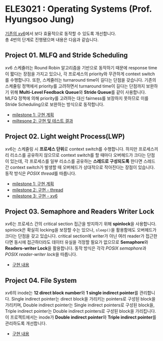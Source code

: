 # ELE3021 : Operating Systems (Prof. Hyungsoo Jung)
[기존의 xv6](https://github.com/mit-pdos/xv6-public)에서 보다 효율적으로 동작할 수 있도록 개선합니다.<br>
총 4번의 단계로 진행됐으며 내용은 다음과 같습니다.<br>

## Project 01. MLFQ and Stride Scheduling
xv6 스케쥴러는 Round Robin 알고리즘을 기반으로 동작하기 때문에 response time이 짧다는 장점을 가지고 있으나, 각 프로세스의 priority와 무관하게 context switch를 수행합니다. 
또한, 스케쥴러는 turnaround time이 길다는 단점을 갖습니다. 기존의 스케쥴링 정책에서 priority를 고려하면서 turnaround time이 길다는 단점까지 보완하기 위해 
**Multi-Level Feedback Queue**와 **Stride Queue**를 같이 사용합니다. MLFQ 정책에 의해 priority를 고려하는 대신 fairness를 보장하지 
못하므로 이를 Stride Scheduling으로 보완하는 방식으로 동작합니다.
- [milestone 1: 구현 계획](https://github.com/yooniversal/ELE3021/wiki/Project-01.-MLFQ-and-Stride-Scheduling-(milestone1))
- [miltesone 2: 구현 및 테스트 결과](https://github.com/yooniversal/ELE3021/wiki/Project-01.-MLFQ-and-Stride-Scheduling-(milestone2))

## Project 02. Light weight Process(LWP)
xv6는 스케쥴링 시 **프로세스 단위**로 context switch를 수행합니다. 하지만 프로세스끼리 리소스를 공유하지 않으므로 context switch를 할 때마다 
오버헤드가 크다는 단점이 있는데, 각 프로세스를 일부 리소스를 공유하는 **스레드로 구성되도록** 한다면 스레드 간 context switch가 발생할 때 오버헤드가 
상대적으로 작아진다는 장점이 있습니다. 동작 방식은 *POSIX thread*를 따릅니다.
- [milestone 1: 구현 계획](https://github.com/yooniversal/ELE3021/wiki/Project-02.-Light-weight-Process-(milestone1))
- [milestone 2: 구현 - thread](https://github.com/yooniversal/ELE3021/wiki/Project-02.-Light-weight-Process-(milestone2))
- [milestone 3: 구현 - xv6](https://github.com/yooniversal/ELE3021/wiki/Project-02.-Light-weight-Process-(milestone3))

## Project 03. Semaphore and Readers Writer Lock
xv6는 프로세스 간의 critical section 접근을 방지하기 위해 **spinlock**을 사용합니다. spinlock은 확실히 locking을 보장할 수는 있으나, 
`sleep()`을 활용함에도 오버헤드가 크다는 단점을 갖고 있습니다. critical section에 writer가 아닌 여러 reader가 접근한다면 동시에 접근하더라도 
데이터 유실을 걱정할 필요가 없으므로 **Semaphore**와 **Readers-writer Lock**을 활용합니다. 동작 방식은 각각 *POSIX semaphore*과 *POSIX reader-writer lock*을 
따릅니다.
- [구현 내용](https://github.com/yooniversal/ELE3021/wiki/Project-03.-Semaphore-and-Readers-Writer-Lock)

## Project 04. File System
xv6의 inode는 **12 direct block number**와 **1 single indirect pointer**를 관리합니다. Single indirect pointer는 direct block을 가리키는 
pointers로 구성된 block을 가리키며, Double indirect pointer는 Single indirect pointers로 구성된 block을, Triple indirect pointer는 
Double indirect pointers로 구성된 block을 가리킵니다. 이 프로젝트에서는 inode가 **Double indirect pointer**와 **Triple indirect pointer**를 
관리하도록 개선합니다.
- [구현 내용](https://github.com/yooniversal/ELE3021/wiki/Project-04.-File-System)
